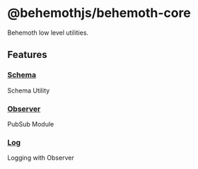# @behemothjs/behemoth-core

Behemoth low level utilities.

## Features

### [Schema](https://github.com/behemothjs/behemoth/blob/main/packages/behemoth/README.md#schema)

Schema Utility

### [Observer](https://github.com/behemothjs/behemoth/blob/main/packages/behemoth/README.md#observer)

PubSub Module

### [Log](https://github.com/behemothjs/behemoth/blob/main/packages/behemoth/README.md#log)

Logging with Observer
